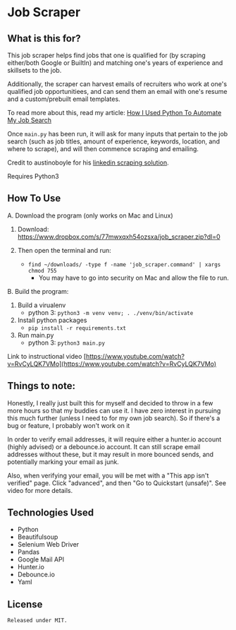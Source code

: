 # Job Scraper

## What is this for?

This job scraper helps find jobs that one is qualified for (by scraping either/both Google or BuiltIn) and matching one's years of experience and skillsets to the job.

Additionally, the scraper can harvest emails of recruiters who work at one's qualified job opportunitiees, and can send them an email with one's resume and a custom/prebuilt email templates.

To read more about this, read my article: [How I Used Python To Automate My Job Search](https://jackrothrock.com/how-i-use-python-to-automate-my-job-search/)

Once `main.py` has been run, it will ask for many inputs that pertain to the job search (such as job titles, amount of experience, keywords, location, and where to scrape), and will then commence scraping and emailing.

Credit to austinoboyle for his [linkedin scraping solution](https://github.com/austinoboyle/scrape-linkedin-selenium).

Requires Python3

## How To Use
A. Download the program (only works on Mac and Linux)
1. Download:  https://www.dropbox.com/s/77mwxqxh54ozsxa/job_scraper.zip?dl=0

2. Then open the terminal and run:
    - `find ~/downloads/ -type f -name 'job_scraper.command' | xargs chmod 755`
        - You may have to go into security on Mac and allow the file to run.


B. Build the program:

1. Build a virualenv
    - python 3: `python3 -m venv venv; . ./venv/bin/activate`
2. Install python packages
    - `pip install -r requirements.txt`
3. Run main.py
    - python 3: `python3 main.py`


Link to instructional video [https://www.youtube.com/watch?v=RvCyLQK7VMo](https://www.youtube.com/watch?v=RvCyLQK7VMo)

## Things to note:
Honestly, I really just built this for myself and decided to throw in a few more hours so that my buddies can use it. I have zero interest in pursuing this much further (unless I need to for my own job search). So if there's a bug or feature, I probably won't work on it

In order to verify email addresses, it will require either a hunter.io account (highly advised) or a debounce.io account. It can still scrape email addresses without these, but it may result in more bounced sends, and potentially marking your email as junk.

Also, when verifying your email, you will be met with a "This app isn't verified" page. Click "advanced", and then "Go to Quickstart (unsafe)". See video for more details.


## Technologies Used
- Python
- Beautifulsoup
- Selenium Web Driver
- Pandas
- Google Mail API
- Hunter.io
- Debounce.io
- Yaml

## License 
    Released under MIT.